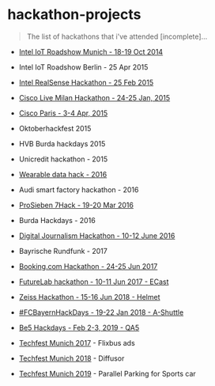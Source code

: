 # hackathon-projects

> The list of hackathons that i've attended [incomplete]...

* [Intel IoT Roadshow Munich - 18-19 Oct 2014](https://github.com/VadimDez/clown_in_the_cloud)
* Intel IoT Roadshow Berlin - 25 Apr 2015 
* [Intel RealSense Hackathon - 25 Feb 2015](https://github.com/VadimDez/intelEmotionPlayer)
* [Cisco Live Milan Hackathon - 24-25 Jan, 2015](https://github.com/VadimDez/AirFrasher)
* [Cisco Paris - 3-4 Apr, 2015](https://github.com/VadimDez/DealMeIn)
* Oktoberhackfest 2015
* HVB Burda hackdays 2015
* Unicredit hackathon - 2015
* [Wearable data hack - 2016](https://github.com/wearabledata/Senti)
* Audi smart factory hackathon - 2016
* [ProSieben 7Hack - 19-20 Mar 2016](https://github.com/VadimDez/edutainment)
* Burda Hackdays - 2016
* [Digital Journalism Hackathon - 10-12 June 2016](https://github.com/VadimDez/CommText)
* Bayrische Rundfunk - 2017
* [Booking.com Hackathon - 24-25 Jun 2017](https://github.com/VadimDez/concert.trip)
* [FutureLab hackathon - 10-11 Jun 2017 - ECast](https://github.com/VadimDez/ecast)
* [Zeiss Hackathon - 15-16 Jun 2018 - Helmet](https://github.com/VadimDez/Helmet)
* [#FCBayernHackDays - 19-22 Jan 2018 - A-Shuttle](https://github.com/VadimDez/a-shuttle)
* [Be5 Hackdays - Feb 2-3, 2019 - QA5](https://github.com/VadimDez/qa)

* [Techfest Munich 2017](https://techfestmunich.com) - Flixbus ads
* [Techfest Munich 2018](https://techfestmunich.com) - Diffusor
* [Techfest Munich 2019](https://techfestmunich.com) - Parallel Parking for Sports car

